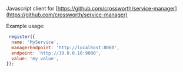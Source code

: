 
Javascript client for [https://github.com/crossworth/service-manager](https://github.com/crossworth/service-manager)

Example usage:
```js
 register({
  name: 'MyService',
  managerEndpoint: 'http://localhost:8080',
  endpoint: 'http://10.0.0.10:9000',
  value: 'my value',
});

```